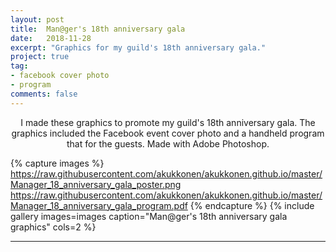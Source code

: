```yaml
---
layout: post
title:  Man@ger's 18th anniversary gala
date:   2018-11-28
excerpt: "Graphics for my guild's 18th anniversary gala."
project: true
tag:
- facebook cover photo
- program
comments: false
---
```


<center>I made these graphics to promote my guild's 18th anniversary gala. The graphics included the Facebook event cover photo and a handheld program that for the guests. Made with Adobe Photoshop.</center>

{% capture images %}
	https://raw.githubusercontent.com/akukkonen/akukkonen.github.io/master/Manager_18_anniversary_gala_poster.png
	https://raw.githubusercontent.com/akukkonen/akukkonen.github.io/master/Manager_18_anniversary_gala_program.pdf
{% endcapture %}
{% include gallery images=images caption="Man@ger's 18th anniversary gala graphics" cols=2 %}   

---
